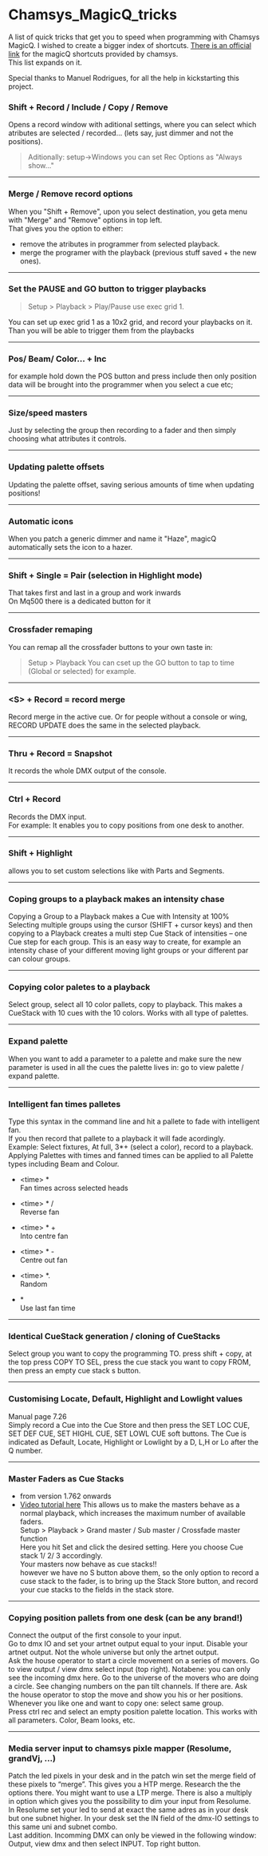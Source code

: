 # Chamsys_MagicQ_tricks
A list of quick tricks that get you to speed when programming with Chamsys MagicQ.
I wished to create a bigger index of shortcuts. [There is an official link](https://secure.chamsys.co.uk/help/documentation/magicq/ch47.html)
for the magicQ shortcuts provided by chamsys.  
This list expands on it.

Special thanks to Manuel Rodrigues, for all the help in kickstarting this project.





### Shift + Record / Include / Copy / Remove
Opens a record window with aditional settings, where you can select which atributes are selected / recorded... 
(lets say, just dimmer and not the positions).
> Aditionally: setup->Windows you can set Rec Options as "Always show..."

***

### Merge / Remove record options
When you "Shift + Remove", upon you select destination, you geta menu with "Merge" and "Remove" options in top left.  
That gives you the option to either:
* remove the atributes in programmer from selected playback.
* merge the programer with the playback (previous stuff saved + the new ones).

***

### Set the PAUSE and GO button to trigger playbacks
> Setup > Playback > Play/Pause use exec grid 1.  

You can set up exec grid 1 as a 10x2 grid, and record your playbacks on it. Than you will be able to trigger them from the playbacks

***

### Pos/ Beam/ Color... + Inc
for example hold down the POS button and press include then only position data 
will be brought into the programmer when you select a cue etc;

***

### Size/speed masters
Just by selecting the group then recording to a fader and then simply choosing what attributes it controls.

*** 

### Updating palette offsets
Updating the palette offset, saving serious amounts of time when updating positions!

***

### Automatic icons
When you patch a generic dimmer and name it "Haze", magicQ automatically sets the icon to a hazer.

***

### Shift + Single = Pair (selection in Highlight mode)
That takes first and last in a group and work inwards  
On Mq500 there is a dedicated button for it

***

### Crossfader remaping
You can remap all the crossfader buttons to your own taste in:
> Setup > Playback
You can cset up the GO button to tap to time (Global or selected) for example.  

*** 

### <S\> + Record = record merge  
Record merge in the active cue. Or for people without a console or wing, RECORD UPDATE does the same in the selected playback.

***

### Thru + Record = Snapshot
It records the whole DMX output of the console.

***

### Ctrl + Record  
Records the DMX input.  
For example: It enables you to copy positions from one desk to another.

***

### Shift + Highlight
allows you to set custom selections like with Parts and Segments.

***

### Coping groups to a playback makes an intensity chase
Copying a Group to a Playback makes a Cue with Intensity at 100%  
Selecting multiple groups using the cursor (SHIFT + cursor keys) and then copying to a Playback creates a multi step Cue Stack of intensities – one Cue step for each group. This is an easy way to create, for example an intensity chase of your different moving light groups or your different par can colour groups.

***

### Copying color paletes to a playback
Select group, select all 10 color pallets, copy to playback.  This makes a CueStack with 10 cues with the 10 colors. Works with all type of palettes.

***

### Expand palette
When you want to add a parameter to a palette and make sure the new parameter is used in all the cues the palette lives in:  go to view palette / expand palette.

***

### Intelligent fan times palletes
Type this syntax in the command line and hit a pallete to fade with intelligent fan.  
If you then record that pallete to a playback it will fade acordingly.  
Example: Select fixtures, At full, 3*+ (select a color), record to a playback.  
Applying Palettes with times and fanned times can be applied to all Palette types including Beam and Colour.  


* \<time> *  
Fan times across selected heads

* \<time> * /  
Reverse fan

* \<time> * +    
Into centre fan

* \<time> * -  
Centre out fan

* \<time> *.  
Random

* \*  
Use last fan time

***

### Identical CueStack generation / cloning of CueStacks
Select group you want to copy the programming TO. press shift + copy, at the top press COPY TO SEL, press the cue stack you want to copy FROM, then press an empty cue stack s button.

***

### Customising Locate, Default, Highlight and Lowlight values  
Manual page 7.26  
Simply record a Cue into the Cue Store and then press the SET LOC CUE, SET DEF CUE, SET HIGHL CUE, SET LOWL CUE soft buttons. The Cue is indicated as Default, Locate, Highlight or Lowlight by a D, L,H or Lo after the Q number.

***

### Master Faders as Cue Stacks  
* from version 1.762 onwards  
* [Video tutorial here](https://www.youtube.com/watch?v=flRqRWCrd7A)
This allows us to make the masters behave as a normal playback, which increases the maximum number of available faders.   
Setup > Playback > Grand master / Sub master / Crossfade master function  
Here you hit Set and click the desired setting. Here you choose Cue stack 1/ 2/ 3 accordingly.    
Your masters now behave as cue stacks!!     
however we have no S button above them, so the only option to record a cuse stack to the fader, is to bring up the Stack Store button, and record your cue stacks  to the fields in the stack store.

***

### Copying position pallets from one desk (can be any brand!)
Connect the output of the first console to your input.  
Go to dmx IO and set your artnet output equal to your input. Disable your artnet output. Not the whole universe but only the artnet output.  
Ask the house operator to start a circle movement on a series of movers. Go to view output / view dmx select input (top right).   Notabene: you can only see the incoming dmx here. Go to the universe of the movers who are doing a circle. See changing numbers on the pan tilt channels. 
If there are. Ask the house operator to stop the move and show you his or her positions. Whenever you like one and want to copy one: select same group.  
Press ctrl rec and select an empty position palette location. This works with all parameters. Color, Beam looks, etc.

***

### Media server input to chamsys pixle mapper (Resolume, grandVj, ...)  
Patch the led pixels in your desk and in the patch win set the merge field of these pixels to “merge”. This gives you a HTP merge.   Research the the options there. You might want to use a LTP merge. There is also a multiply in option which gives you the possibility to dim your input from Resolume.   
In Resolume set your led to send at exact the same adres as in your desk but one subnet higher. In your desk set the IN field of the dmx-IO settings to this same uni and subnet combo.  
Last addition. Incomming DMX can only be viewed in the following window: Output, view dmx and then select INPUT. Top right button.



